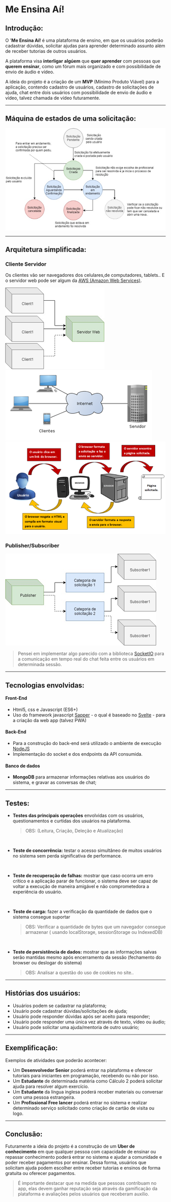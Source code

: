 # Me Ensina Aí!

## Introdução:

O '**Me Ensina Aí!** é uma plataforma de ensino, em que os usuários poderão cadastrar dúvidas, solicitar ajudas para aprender determinado assunto além de receber tutorias de outros usuários.

A plataforma visa **interligar** **algúem** que **quer aprender** com pessoas que **querem ensinar**, como um fórum mais organizado e com possibilidade de envio de áudio e vídeo.

A ideia do projeto é a criação de um **MVP** (Mínimo Produto Viável) para a aplicação, contendo cadastro de usuários, cadastro de solicitações de ajuda, chat entre dois usuários com possibilidade de envio de áudio e vídeo, talvez chamada de vídeo futuramente. 

<hr>

## Máquina de estados de uma solicitação:
![alt](./StatesSolicitação.jpg)

<hr>

## Arquitetura simplificada:

### Cliente Servidor
Os clientes vão ser navegadores dos celulares,de computadores, tablets.. E o servidor web pode ser algum da [AWS (Amazon Web Services)](https://aws.amazon.com/pt/).

![Cliente Servidor Generico](./ClienteServidor1.jpg)
![Cliente Servidor Web](./ClienteServidor2.png)
![Funcionamento web](./FuncionamentoWeb2.png)

### Publisher/Subscriber
![alt](./PublisherSubscriber.jpg)

>Pensei em implementar algo parecido com a biblioteca [SocketIO](https://socket.io/) para a comunicação em tempo real do chat feita entre os usuários em determinada sessão.


<hr>

## Tecnologias envolvidas:

#### Front-End
- Html5, css e Javascript (ES6+)
- Uso do framework javascript [Sapper]([https://link](https://sapper.svelte.dev/docs/)) - o qual é baseado no [Svelte]([https://link](https://svelte.dev/)) - para a criação da web app (talvez PWA)

#### Back-End
- Para a construção do back-end será utilizado o ambiente de execução [NodeJS]((https://nodejs.org/en/))
- Implementação do socket e dos endpoints da API consumida.
#### Banco de dados
- **MongoDB** para armazenar informações relativas aos usuários do sistema, e  gravar as conversas de chat;

<hr>

## Testes:
- **Testes das principais operações** envolvidas com os usuários, questionamentos e curtidas dos usuários na plataforma.
  > OBS: (Leitura, Criação, Deleção e Atualização) 

<br>

- **Teste de concorrência:** testar o acesso simultâneo de muitos usuários no sistema sem perda significativa de performance.
  
<br>

- **Teste de recuperação de falhas:** mostrar que caso ocorra um erro crítico e a aplicação parar de funcionar, o sistema deve ser capaz de voltar a execução de maneira amigável e não comprometedora a experiência do usuário.
  
<br>

- **Teste de carga:** fazer a verificação da quantidade de dados que o sistema consegue suportar
  > OBS: Verificar a quantidade de bytes que um navegador consegue armazenar ( usando localStorage, sessionStorage ou IndexedDB)

<br>

- **Teste de persistência de dados:** mostrar que as informações salvas serão mantidas mesmo após encerramento da sessão (fechamento do browser ou deslogar do sistema)
  > OBS: Analisar a questão do uso de cookies no site..

<hr>

## Histórias dos usuários:
- Usuários podem se cadastrar na plataforma;
- Usuário pode cadastrar dúvidas/solicitações de ajuda;
- Usuário pode responder dúvidas após ser aceito para responder;
- Usuário pode responder uma única vez através de texto, vídeo ou áudio;
- Usuário pode solicitar uma ajuda/mentoria de outro usuário;
  
<hr>

## Exemplificação:

Exemplos de atividades que poderão acontecer: 
  - Um **Desenvolvedor Senior** poderá entrar na plataforma e oferecer tutoriais para iniciantes em programação, recebendo ou não por isso.
  - Um **Estudante** de determinada matéria como Cálculo 2 poderá solicitar ajuda para resolver algum exercício.
  - Um **Estudante** da língua inglesa poderá receber materiais ou conversar com uma pessoa estrangeira.
  - Um **Profissional Free lancer** poderá entrar no sistema e realizar determinado serviço solicitado como criação de cartão de visita ou logo.

<hr>

## Conclusão:
Futuramente a ideia do projeto é a construção de um **Uber de conhecimento** em que qualquer pessoa com capacidade de ensinar ou repassar conhecimento poderá entrar no sistema e ajudar a comunidade e poder receber pagamentos por ensinar. Dessa forma, usuários que solicitam ajuda podem escolher entre receber tutorias e ensinos de forma gratuita ou oferecer pagamentos.

> É importante destacar que na medida que pessoas contribuam no app, elas devem ganhar reputação seja através da gamificação da plataforma e avaliações pelos usuários que receberam auxílio.


